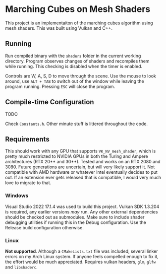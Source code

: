 # Marching Cubes on Mesh Shaders
This project is an implementaiton of the marching cubes algorithm using mesh shaders.
This was built using Vulkan and C++.

## Running
Run compiled binary with the `shaders` folder in the current working directory. Program observes changes of shaders and recompiles them while running. This checking is disabled when the timer is enabled.

Controls are W, A, S, D to move through the scene. Use the mouse to look around, use `ALT + TAB` to switch out of the window while leaving the program running. Pressing `ESC` will close the program.

## Compile-time Configuration
TODO

Check `Constants.h`. Other minute stuff is littered throughout the code.

## Requirements
This should work with any GPU that supports `VK_NV_mesh_shader`, which is pretty much restricted to NVIDIA GPUs in both the Turing and Ampere architectures (RTX 20** and 30**). Tested and works on an RTX 2080 and 3080. Future generations are uncertain, but will very likely support it. Not compatible with AMD hardware or whatever Intel eventually decides to put out. If an extension ever gets released that is compatible, I would very much love to migrate to that.
### Windows
Visual Studio 2022 17.1.4 was used to build this project. Vulkan SDK 1.3.204 is required, any earlier versions *may* run. Any other external dependencies should be checked out as submodules. Make sure to include shader debugging utilities if running this in the Debug configuration. Use the Release build configuration otherwise.
### Linux
**Not supported**. Although a `CMakeLists.txt` file was included, several linker errors on my Arch Linux system. If anyone feels compelled enough to fix it, the effort would be much appreciated. Requires vulkan headers, `glm`, `glfw` and `libshaderc`.
